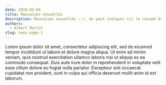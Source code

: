 ```yaml
---
date: 2018-02-04
title: Mauvaises nouvelles
description: Mauvaises nouvelles :-). On peut indiquer ici le résumé de la nouvelle à publier sur la page d'accueil. Il y a assez de place.
authors:
  - Albert Martin
slug: news-page-1
---
```


Lorem ipsum dolor sit amet, consectetur adipiscing elit, sed do eiusmod tempor incididunt ut labore et dolore magna aliqua. Ut enim ad minim veniam, quis nostrud exercitation ullamco laboris nisi ut aliquip ex ea commodo consequat. Duis aute irure dolor in reprehenderit in voluptate velit esse cillum dolore eu fugiat nulla pariatur. Excepteur sint occaecat cupidatat non proident, sunt in culpa qui officia deserunt mollit anim id est laborum.

